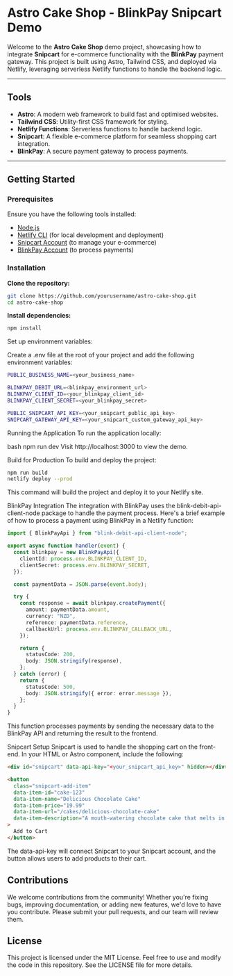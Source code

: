 # Astro Cake Shop - BlinkPay Snipcart Demo

Welcome to the **Astro Cake Shop** demo project, showcasing how to integrate **Snipcart** for e-commerce functionality with the **BlinkPay** payment gateway. This project is built using Astro, Tailwind CSS, and deployed via Netlify, leveraging serverless Netlify functions to handle the backend logic.

---

## Tools

- **Astro**: A modern web framework to build fast and optimised websites.
- **Tailwind CSS**: Utility-first CSS framework for styling.
- **Netlify Functions**: Serverless functions to handle backend logic.
- **Snipcart**: A flexible e-commerce platform for seamless shopping cart integration.
- **BlinkPay**: A secure payment gateway to process payments.

---

## Getting Started

### Prerequisites

Ensure you have the following tools installed:

- [Node.js](https://nodejs.org/en/)
- [Netlify CLI](https://docs.netlify.com/cli/get-started/) (for local development and deployment)
- [Snipcart Account](https://snipcart.com/) (to manage your e-commerce)
- [BlinkPay Account](https://blinkpay.co.nz/) (to process payments)

### Installation

**Clone the repository:**

```bash
git clone https://github.com/yourusername/astro-cake-shop.git
cd astro-cake-shop
```

**Install dependencies:**

```bash
npm install
```

Set up environment variables:

Create a .env file at the root of your project and add the following environment variables:

```bash
PUBLIC_BUSINESS_NAME=<your_business_name>

BLINKPAY_DEBIT_URL=<blinkpay_environment_url>
BLINKPAY_CLIENT_ID=<your_blinkpay_client_id>
BLINKPAY_CLIENT_SECRET=<your_blinkpay_secret>

PUBLIC_SNIPCART_API_KEY=<your_snipcart_public_api_key>
SNIPCART_GATEWAY_API_KEY=<your_snipcart_custom_gateway_api_key>
```

Running the Application
To run the application locally:

bash
npm run dev
Visit http://localhost:3000 to view the demo.

Build for Production
To build and deploy the project:

```bash
npm run build
netlify deploy --prod
```

This command will build the project and deploy it to your Netlify site.

BlinkPay Integration
The integration with BlinkPay uses the blink-debit-api-client-node package to handle the payment process. Here's a brief example of how to process a payment using BlinkPay in a Netlify function:

```typescript
import { BlinkPayApi } from "blink-debit-api-client-node";

export async function handler(event) {
  const blinkpay = new BlinkPayApi({
    clientId: process.env.BLINKPAY_CLIENT_ID,
    clientSecret: process.env.BLINKPAY_SECRET,
  });

  const paymentData = JSON.parse(event.body);

  try {
    const response = await blinkpay.createPayment({
      amount: paymentData.amount,
      currency: "NZD",
      reference: paymentData.reference,
      callbackUrl: process.env.BLINKPAY_CALLBACK_URL,
    });

    return {
      statusCode: 200,
      body: JSON.stringify(response),
    };
  } catch (error) {
    return {
      statusCode: 500,
      body: JSON.stringify({ error: error.message }),
    };
  }
}
```

This function processes payments by sending the necessary data to the BlinkPay API and returning the result to the frontend.

Snipcart Setup
Snipcart is used to handle the shopping cart on the front-end. In your HTML or Astro component, include the following:

```html
<div id="snipcart" data-api-key="<your_snipcart_api_key>" hidden></div>

<button
  class="snipcart-add-item"
  data-item-id="cake-123"
  data-item-name="Delicious Chocolate Cake"
  data-item-price="19.99"
  data-item-url="/cakes/delicious-chocolate-cake"
  data-item-description="A mouth-watering chocolate cake that melts in your mouth."
>
  Add to Cart
</button>
```

The data-api-key will connect Snipcart to your Snipcart account, and the button allows users to add products to their cart.

## Contributions

We welcome contributions from the community! Whether you're fixing bugs, improving documentation, or adding new features, we'd love to have you contribute. Please submit your pull requests, and our team will review them.

## License

This project is licensed under the MIT License. Feel free to use and modify the code in this repository. See the LICENSE file for more details.
